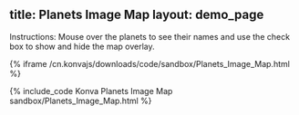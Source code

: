 title: Planets Image Map
layout: demo_page
---

Instructions: Mouse over the planets to see their names and use the check box to show and hide the map overlay.

{% iframe /cn.konvajs/downloads/code/sandbox/Planets_Image_Map.html %}

{% include_code Konva Planets Image Map sandbox/Planets_Image_Map.html %}